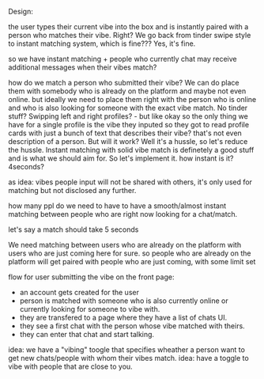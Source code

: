 

Design:

the user types their current vibe into the box and is instantly paired with a person who matches their vibe. Right? We go back from tinder swipe style to instant matching system, which is fine??? Yes, it's fine. 

so we have instant matching + people who currently chat may receive additional messages when their vibes match?


how do we match a person who submitted their vibe? We can do place them with somebody who is already on the platform and maybe not even online. but ideally we need to place them right with the person who is online and who is also looking for someone with the exact vibe match. 
No tinder stuff? Swipping left and right profiles? - but like okay so the only thing we have for a single profile is the vibe they inputed so they got to read profile cards with just a bunch of text that describes their vibe? that's not even description of a person. But will it work? Well it's a hussle, so let's reduce the hussle. 
Instant matching with solid vibe match is definetely a good stuff and is what we should aim for. So let's implement it.
how instant is it? 4seconds?

as idea: vibes people input will not be shared with others, it's only used for matching but not disclosed any further.

how many ppl do we need to have to have a smooth/almost instant matching between people who are right now looking for a chat/match.

let's say a match should take 5 seconds

We need matching between users who are already on the platform with users who are just coming here for sure.
so people who are already on the platform will get paired with people who are just coming, with some limit set 



flow for user submitting the vibe on the front page:
- an account gets created for the user
- person is matched with someone who is also currently online or currently looking for someone to vibe with.
- they are transfered to a page where they have a list of chats UI.
- they see a first chat with the person whose vibe matched with theirs.
- they can enter that chat and start talking.



idea: we have a "vibing" toogle that specifies wheather a person want to get new chats/people with whom their vibes match.
idea: have a toggle to vibe with people that are close to you.


